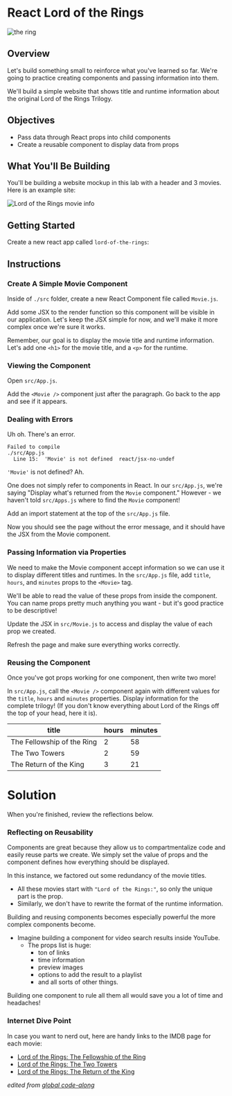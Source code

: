 # React Lord of the Rings 

![the ring](https://www.denofgeek.com/wp-content/uploads/2017/11/lotr_1.jpg)


## Overview
Let's build something small to reinforce what you've learned so far. We're going
to practice creating components and passing information into them.

We'll build a simple website that shows title and runtime information about the
original Lord of the Rings Trilogy.

## Objectives
- Pass data through React props into child components
- Create a reusable component to display data from props


## What You'll Be Building

You'll be building a website mockup in this lab with a header and 3 movies. Here is an example site:

![Lord of the Rings movie info](https://github.com/WDI-SEA/react_intro_global/blob/master/images/lotr.png)

## Getting Started
Create a new react app called `lord-of-the-rings`:


## Instructions
### Create A Simple Movie Component
Inside of `./src` folder, create a new React Component file called `Movie.js`.

Add some JSX to the render function so this component will be visible in
our application. Let's keep the JSX simple for now, and we'll make it more
complex once we're sure it works.

Remember, our goal is to display the movie title and
runtime information. Let's add one `<h1>` for the movie title, and a `<p>` for the runtime.


### Viewing the Component

Open `src/App.js`.

Add the `<Movie />` component just after the paragraph. Go back to the
app and see if it appears.

### Dealing with Errors
Uh oh. There's an error.

```
Failed to compile
./src/App.js
  Line 15:  'Movie' is not defined  react/jsx-no-undef
```

`'Movie'` is not defined? Ah.

One does not simply refer to components in React. In our `src/App.js`, we're saying "Display what's returned from the `Movie` component." However - we haven't told `src/Apps.js` where to find the `Movie` component! 

Add an import statement at the top of the `src/App.js` file.

Now you should see the page without the error message, and it should have the
JSX from the Movie component.


### Passing Information via Properties
We need to make the Movie component accept information so we can use it to
display different titles and runtimes. In the `src/App.js` file, add `title`, `hours`, and `minutes`
props to the `<Movie>` tag. 

We'll be able to read the value of these props from inside the component. You can name props pretty much
anything you want - but it's good practice to be descriptive!

Update the JSX in `src/Movie.js` to access and display the value of each prop we created.

Refresh the page and make sure everything works correctly.

### Reusing the Component
Once you've got props working for one component, then write two more!

In `src/App.js`, call the `<Movie />` component again with different values for the `title`, `hours` and `minutes`
properties. Display information for the complete trilogy! (If you don't know everything about Lord of the Rings off the top of your head, here it is).

title | hours | minutes
------|-------|--------
The Fellowship of the Ring | 2 | 58
The Two Towers | 2 | 59
The Return of the King | 3 | 21

# Solution
When you're finished, review the reflections below.

### Reflecting on Reusability
Components are great because they allow us to compartmentalize code and easily reuse parts we create. We simply set the value of props and the component defines how everything should be displayed.

In this instance, we factored out some redundancy of the
movie titles.
- All these movies start with `"Lord of the Rings:"`, so only the unique part is the prop.
- Similarly, we don't have to rewrite the format of the runtime information.

Building and reusing components becomes especially powerful the more complex components become.
- Imagine building a component for video search results inside YouTube.
  - The props list is huge:
    - ton of links
    - time information
    - preview images
    - options to add the result to a playlist
    - and all sorts of other things.

Building one component to rule all them all would save you a lot of time and headaches!


### Internet Dive Point
In case you want to nerd out, here are handy links to the IMDB page for each
movie:

* [Lord of the Rings: The Fellowship of the Ring](http://www.imdb.com/title/tt0120737/)
* [Lord of the Rings: The Two Towers](http://www.imdb.com/title/tt0167261/)
* [Lord of the Rings: The Return of the King](http://www.imdb.com/title/tt0167260/)

_edited from [global code-along](https://github.com/WDI-SEA/react_intro_global/blob/master/11-lotr-codealong.md)_
